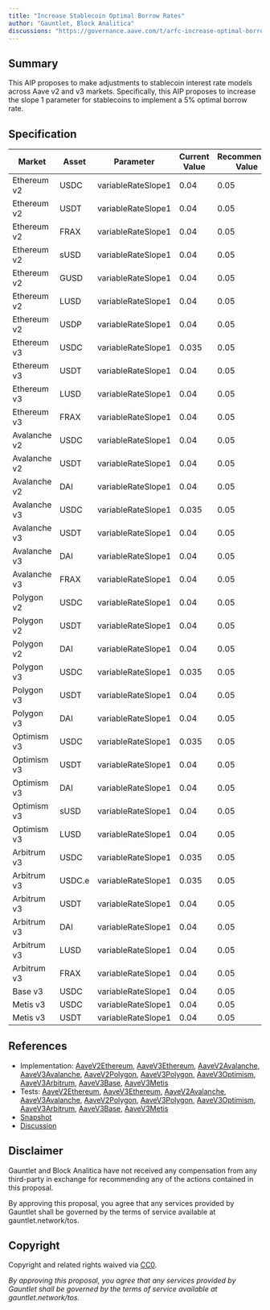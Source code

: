 ```yaml
---
title: "Increase Stablecoin Optimal Borrow Rates"
author: "Gauntlet, Block Analitica"
discussions: "https://governance.aave.com/t/arfc-increase-optimal-borrow-rates-for-ethereum-stablecoin-markets/15096"
---
```


## Summary

This AIP proposes to make adjustments to stablecoin interest rate models across Aave v2 and v3 markets. Specifically, this AIP proposes to increase the slope 1 parameter for stablecoins to implement a 5% optimal borrow rate.

## Specification

| Market       | Asset  | Parameter          | Current Value | Recommended Value |
| ------------ | ------ | ------------------ | ------------- | ----------------- |
| Ethereum v2  | USDC   | variableRateSlope1 | 0.04          | 0.05              |
| Ethereum v2  | USDT   | variableRateSlope1 | 0.04          | 0.05              |
| Ethereum v2  | FRAX   | variableRateSlope1 | 0.04          | 0.05              |
| Ethereum v2  | sUSD   | variableRateSlope1 | 0.04          | 0.05              |
| Ethereum v2  | GUSD   | variableRateSlope1 | 0.04          | 0.05              |
| Ethereum v2  | LUSD   | variableRateSlope1 | 0.04          | 0.05              |
| Ethereum v2  | USDP   | variableRateSlope1 | 0.04          | 0.05              |
| Ethereum v3  | USDC   | variableRateSlope1 | 0.035         | 0.05              |
| Ethereum v3  | USDT   | variableRateSlope1 | 0.04          | 0.05              |
| Ethereum v3  | LUSD   | variableRateSlope1 | 0.04          | 0.05              |
| Ethereum v3  | FRAX   | variableRateSlope1 | 0.04          | 0.05              |
| Avalanche v2 | USDC   | variableRateSlope1 | 0.04          | 0.05              |
| Avalanche v2 | USDT   | variableRateSlope1 | 0.04          | 0.05              |
| Avalanche v2 | DAI    | variableRateSlope1 | 0.04          | 0.05              |
| Avalanche v3 | USDC   | variableRateSlope1 | 0.035         | 0.05              |
| Avalanche v3 | USDT   | variableRateSlope1 | 0.04          | 0.05              |
| Avalanche v3 | DAI    | variableRateSlope1 | 0.04          | 0.05              |
| Avalanche v3 | FRAX   | variableRateSlope1 | 0.04          | 0.05              |
| Polygon v2   | USDC   | variableRateSlope1 | 0.04          | 0.05              |
| Polygon v2   | USDT   | variableRateSlope1 | 0.04          | 0.05              |
| Polygon v2   | DAI    | variableRateSlope1 | 0.04          | 0.05              |
| Polygon v3   | USDC   | variableRateSlope1 | 0.035         | 0.05              |
| Polygon v3   | USDT   | variableRateSlope1 | 0.04          | 0.05              |
| Polygon v3   | DAI    | variableRateSlope1 | 0.04          | 0.05              |
| Optimism v3  | USDC   | variableRateSlope1 | 0.035         | 0.05              |
| Optimism v3  | USDT   | variableRateSlope1 | 0.04          | 0.05              |
| Optimism v3  | DAI    | variableRateSlope1 | 0.04          | 0.05              |
| Optimism v3  | sUSD   | variableRateSlope1 | 0.04          | 0.05              |
| Optimism v3  | LUSD   | variableRateSlope1 | 0.04          | 0.05              |
| Arbitrum v3  | USDC   | variableRateSlope1 | 0.035         | 0.05              |
| Arbitrum v3  | USDC.e | variableRateSlope1 | 0.035         | 0.05              |
| Arbitrum v3  | USDT   | variableRateSlope1 | 0.04          | 0.05              |
| Arbitrum v3  | DAI    | variableRateSlope1 | 0.04          | 0.05              |
| Arbitrum v3  | LUSD   | variableRateSlope1 | 0.04          | 0.05              |
| Arbitrum v3  | FRAX   | variableRateSlope1 | 0.04          | 0.05              |
| Base v3      | USDC   | variableRateSlope1 | 0.04          | 0.05              |
| Metis v3     | USDC   | variableRateSlope1 | 0.04          | 0.05              |
| Metis v3     | USDT   | variableRateSlope1 | 0.04          | 0.05              |

## References

- Implementation: [AaveV2Ethereum](https://github.com/bgd-labs/aave-proposals-v3/blob/main/src/20231116_Multi_IncreaseStablecoinOptimalBorrowRates/AaveV2Ethereum_IncreaseStablecoinOptimalBorrowRates_20231116.sol), [AaveV3Ethereum](https://github.com/bgd-labs/aave-proposals-v3/blob/main/src/20231116_Multi_IncreaseStablecoinOptimalBorrowRates/AaveV3Ethereum_IncreaseStablecoinOptimalBorrowRates_20231116.sol), [AaveV2Avalanche](https://github.com/bgd-labs/aave-proposals-v3/blob/main/src/20231116_Multi_IncreaseStablecoinOptimalBorrowRates/AaveV2Avalanche_IncreaseStablecoinOptimalBorrowRates_20231116.sol), [AaveV3Avalanche](https://github.com/bgd-labs/aave-proposals-v3/blob/main/src/20231116_Multi_IncreaseStablecoinOptimalBorrowRates/AaveV3Avalanche_IncreaseStablecoinOptimalBorrowRates_20231116.sol), [AaveV2Polygon](https://github.com/bgd-labs/aave-proposals-v3/blob/main/src/20231116_Multi_IncreaseStablecoinOptimalBorrowRates/AaveV2Polygon_IncreaseStablecoinOptimalBorrowRates_20231116.sol), [AaveV3Polygon](https://github.com/bgd-labs/aave-proposals-v3/blob/main/src/20231116_Multi_IncreaseStablecoinOptimalBorrowRates/AaveV3Polygon_IncreaseStablecoinOptimalBorrowRates_20231116.sol), [AaveV3Optimism](https://github.com/bgd-labs/aave-proposals-v3/blob/main/src/20231116_Multi_IncreaseStablecoinOptimalBorrowRates/AaveV3Optimism_IncreaseStablecoinOptimalBorrowRates_20231116.sol), [AaveV3Arbitrum](https://github.com/bgd-labs/aave-proposals-v3/blob/main/src/20231116_Multi_IncreaseStablecoinOptimalBorrowRates/AaveV3Arbitrum_IncreaseStablecoinOptimalBorrowRates_20231116.sol), [AaveV3Base](https://github.com/bgd-labs/aave-proposals-v3/blob/main/src/20231116_Multi_IncreaseStablecoinOptimalBorrowRates/AaveV3Base_IncreaseStablecoinOptimalBorrowRates_20231116.sol), [AaveV3Metis](https://github.com/bgd-labs/aave-proposals-v3/blob/main/src/20231116_Multi_IncreaseStablecoinOptimalBorrowRates/AaveV3Metis_IncreaseStablecoinOptimalBorrowRates_20231116.sol)
- Tests: [AaveV2Ethereum](https://github.com/bgd-labs/aave-proposals-v3/blob/main/src/20231116_Multi_IncreaseStablecoinOptimalBorrowRates/AaveV2Ethereum_IncreaseStablecoinOptimalBorrowRates_20231116.t.sol), [AaveV3Ethereum](https://github.com/bgd-labs/aave-proposals-v3/blob/main/src/20231116_Multi_IncreaseStablecoinOptimalBorrowRates/AaveV3Ethereum_IncreaseStablecoinOptimalBorrowRates_20231116.t.sol), [AaveV2Avalanche](https://github.com/bgd-labs/aave-proposals-v3/blob/main/src/20231116_Multi_IncreaseStablecoinOptimalBorrowRates/AaveV2Avalanche_IncreaseStablecoinOptimalBorrowRates_20231116.t.sol), [AaveV3Avalanche](https://github.com/bgd-labs/aave-proposals-v3/blob/main/src/20231116_Multi_IncreaseStablecoinOptimalBorrowRates/AaveV3Avalanche_IncreaseStablecoinOptimalBorrowRates_20231116.t.sol), [AaveV2Polygon](https://github.com/bgd-labs/aave-proposals-v3/blob/main/src/20231116_Multi_IncreaseStablecoinOptimalBorrowRates/AaveV2Polygon_IncreaseStablecoinOptimalBorrowRates_20231116.t.sol), [AaveV3Polygon](https://github.com/bgd-labs/aave-proposals-v3/blob/main/src/20231116_Multi_IncreaseStablecoinOptimalBorrowRates/AaveV3Polygon_IncreaseStablecoinOptimalBorrowRates_20231116.t.sol), [AaveV3Optimism](https://github.com/bgd-labs/aave-proposals-v3/blob/main/src/20231116_Multi_IncreaseStablecoinOptimalBorrowRates/AaveV3Optimism_IncreaseStablecoinOptimalBorrowRates_20231116.t.sol), [AaveV3Arbitrum](https://github.com/bgd-labs/aave-proposals-v3/blob/main/src/20231116_Multi_IncreaseStablecoinOptimalBorrowRates/AaveV3Arbitrum_IncreaseStablecoinOptimalBorrowRates_20231116.t.sol), [AaveV3Base](https://github.com/bgd-labs/aave-proposals-v3/blob/main/src/20231116_Multi_IncreaseStablecoinOptimalBorrowRates/AaveV3Base_IncreaseStablecoinOptimalBorrowRates_20231116.t.sol), [AaveV3Metis](https://github.com/bgd-labs/aave-proposals-v3/blob/main/src/20231116_Multi_IncreaseStablecoinOptimalBorrowRates/AaveV3Metis_IncreaseStablecoinOptimalBorrowRates_20231116.t.sol)
- [Snapshot](https://snapshot.org/#/aave.eth/proposal/0x914862039828294f4277ad63087ffae295b7693ba365c9036326cca802bfc7af)
- [Discussion](https://governance.aave.com/t/arfc-increase-optimal-borrow-rates-for-ethereum-stablecoin-markets/15096)

## Disclaimer

Gauntlet and Block Analitica have not received any compensation from any third-party in exchange for recommending any of the actions contained in this proposal.

By approving this proposal, you agree that any services provided by Gauntlet shall be governed by the terms of service available at gauntlet.network/tos.

## Copyright

Copyright and related rights waived via [CC0](https://creativecommons.org/publicdomain/zero/1.0/).

_By approving this proposal, you agree that any services provided by Gauntlet shall be governed by the terms of service available at gauntlet.network/tos._

